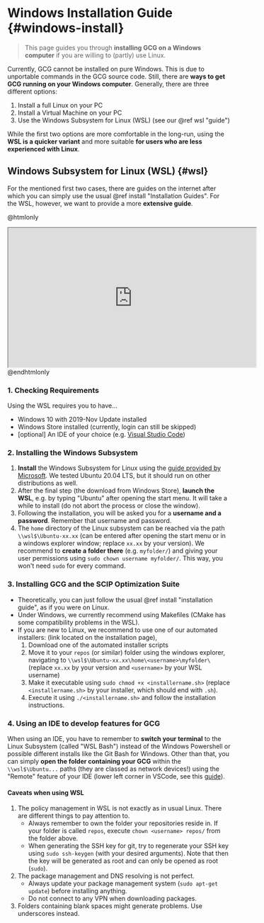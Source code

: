 # Windows Installation Guide {#windows-install}
> This page guides you through **installing GCG on a Windows computer** if you are willing to (partly) use Linux.

Currently, GCG cannot be installed on pure Windows. This is due to unportable commands in the GCG source code. Still, there are **ways to get GCG running on your Windows computer**.
Generally, there are three different options:

1. Install a full Linux on your PC
2. Install a Virtual Machine on your PC
3. Use the Windows Subsystem for Linux (WSL) (see our @ref wsl "guide")

While the first two options are more comfortable in the long-run, using the **WSL is a quicker variant** and more suitable **for users who are less experienced with Linux**.

## Windows Subsystem for Linux (WSL) {#wsl}
For the mentioned first two cases, there are guides on the internet after which you can simply use the usual @ref install "Installation Guides". 
For the WSL, however, we want to provide a more **extensive guide**.

@htmlonly
<iframe width="560" height="315" src="https://www.youtube-nocookie.com/embed/ruItZK9NU6c" style="margin:auto; display:block" frameborder="3" allow="accelerometer; autoplay; clipboard-write; encrypted-media; gyroscope; picture-in-picture" allowfullscreen></iframe>
@endhtmlonly

### 1. Checking Requirements
Using the WSL requires you to have...
- Windows 10 with 2019-Nov Update installed
- Windows Store installed (currently, login can still be skipped)
- [optional] An IDE of your choice (e.g. [Visual Studio Code](https://code.visualstudio.com/))

### 2. Installing the Windows Subsystem
1. **Install** the Windows Subsystem for Linux using the [guide provided by Microsoft](https://docs.microsoft.com/en-us/windows/wsl/install-win10). We tested Ubuntu 20.04 LTS, but it should run on other distributions as well.
2. After the final step (the download from Windows Store), **launch the WSL**, e.g. by typing "Ubuntu" after opening the start menu. It will take a while to install (do not abort the process or close the window).
3. Following the installation, you will be asked you for a **username and a password**. Remember that username and password. 
4. The `home` directory of the Linux subsystem can be reached via the path `\\wsl$\Ubuntu-xx.xx` (can be entered after opening the start menu or in a windows explorer window; replace `xx.xx` by your version). 
We recommend to **create a folder there** (e.g. `myfolder/`) and giving your user permissions using `sudo chown username myfolder/`. This way, you won't need `sudo` for every command.

### 3. Installing GCG and the SCIP Optimization Suite
* Theoretically, you can just follow the usual @ref install "installation guide", as if you were on Linux. 
* Under Windows, we currently recommend using Makefiles (CMake has some compatibility problems in the WSL).
* If you are new to Linux, we recommend to use one of our automated installers: (link located on the installation page), 
  1. Download one of the automated installer scripts
  2. Move it to your `repos` (or similar) folder using the windows explorer, navigating to `\\wsl$\Ubuntu-xx.xx\home\<username>\myfolder\` (replace `xx.xx` by your version and `<username>` by your WSL username)
  3. Make it executable using `sudo chmod +x <installername.sh>` (replace `<installername.sh>` by your installer, which should end with `.sh`).
  4. Execute it using `./<installername.sh>` and follow the installation instructions.

### 4. Using an IDE to develop features for GCG
When using an IDE, you have to remember to **switch your terminal** to the Linux Subsystem (called "WSL Bash") instead of the Windows Powershell or possible different installs like the Git Bash for Windows.
Other than that, you can simply **open the folder containing your GCG** within the `\\wsl$\Ubuntu...` paths (they are classed as network devices!) using the "Remote" feature of your IDE (lower left corner
in VSCode, see this [guide](https://code.visualstudio.com/docs/remote/wsl)).

#### Caveats when using WSL
1. The policy management in WSL is not exactly as in usual Linux. There are different things to pay attention to.
    - Always remember to own the folder your repositories reside in. If your folder is called `repos`, execute `chown <username> repos/` from the folder above.
    - When generating the SSH key for git, try to regenerate your SSH key using `sudo ssh-keygen` (with your desired arguments). Note that then the key will be generated as root and can only be opened as root (`sudo`).
2. The package management and DNS resolving is not perfect.
    - Always update your package management system (`sudo apt-get update`) before installing anything.
    - Do not connect to any VPN when downloading packages.
3. Folders containing blank spaces might generate problems. Use underscores instead.
